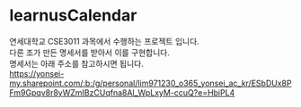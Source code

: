 # learnusCalendar

연세대학교 CSE3011 과목에서 수행하는 프로젝트 입니다.  
다른 조가 만든 명세서를 받아서 이를 구현합니다.  
명세서는 아래 주소를 참고하시면 됩니다.  
https://yonsei-my.sharepoint.com/:b:/g/personal/lim971230_o365_yonsei_ac_kr/ESbDUx8PFm9Gpqv8r8yWZmIBzCUqfna8Al_WpLxyM-ccuQ?e=HbiPL4  
